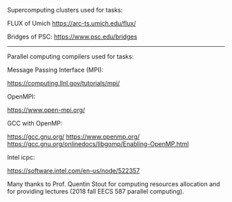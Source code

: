 Supercomputing clusters used for tasks: 

FLUX of Umich
https://arc-ts.umich.edu/flux/

Bridges of PSC:
https://www.psc.edu/bridges 

-------------------------

Parallel computing compilers used for tasks:

Message Passing Interface (MPI):


https://computing.llnl.gov/tutorials/mpi/

OpenMPI:


https://www.open-mpi.org/


GCC with OpenMP: 


https://gcc.gnu.org/ 
https://www.openmp.org/ 
https://gcc.gnu.org/onlinedocs/libgomp/Enabling-OpenMP.html


Intel icpc:


https://software.intel.com/en-us/node/522357 


Many thanks to Prof. Quentin Stout for computing resources allocation and for providing lectures (2018 fall EECS 587 parallel computing). 